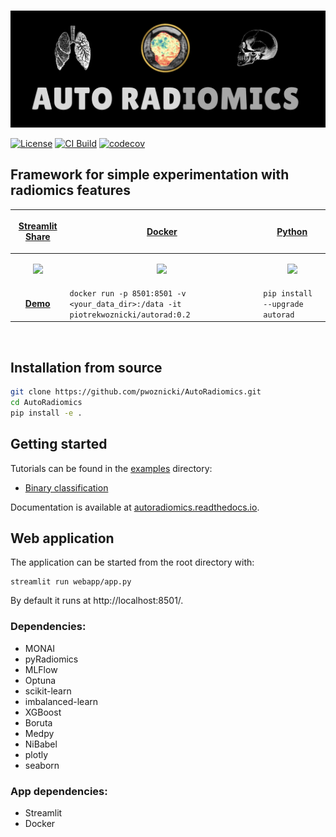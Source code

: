 <p align="center">
<br>
  <img src="docs/images/logo.png" alt="AutoRadiomics">
</p>

[![License](https://img.shields.io/badge/license-Apache%202.0-green.svg)](https://opensource.org/licenses/Apache-2.0)
[![CI Build](https://github.com/pwoznicki/AutoRadiomics/actions/workflows/testing.yml/badge.svg)](https://github.com/pwoznicki/AutoRadiomics/commits/develop)
[![codecov](https://codecov.io/gh/pwoznicki/AutoRadiomics/branch/develop/graph/badge.svg)](https://codecov.io/gh/pwoznicki/AutoRadiomics)

## Framework for simple experimentation with radiomics features

| <p align="center"><a href="https://share.streamlit.io/pwoznicki/autoradiomics/main/webapp/app.py"> Streamlit Share | <p align="center"><a href="https://hub.docker.com/repository/docker/piotrekwoznicki/autorad"> Docker          | <p align="center"><a href="https://pypi.org/project/autorad/"> Python                                          |
| ------------------------------------------------------------------------------------------------------------------ | ------------------------------------------------------------------------------------------------------------- | -------------------------------------------------------------------------------------------------------------- |
| <p align="center"><img src="https://github.com/pwoznicki/AutoRadiomics/raw/main/docs/images/streamlit.png" /></p>  | <p align="center"><img src="https://github.com/pwoznicki/AutoRadiomics/raw/main/docs/images/docker.png"/></p> | <p align="center"><img src="https://github.com/pwoznicki/AutoRadiomics/raw/main/docs/images/python.png" /></p> |
| <p align="center"><a href="https://share.streamlit.io/pwoznicki/autoradiomics/main/webapp/app.py"> **Demo**        | `docker run -p 8501:8501 -v <your_data_dir>:/data -it piotrekwoznicki/autorad:0.2`                            | `pip install --upgrade autorad`                                                                                |

&nbsp;

## Installation from source

```bash
git clone https://github.com/pwoznicki/AutoRadiomics.git
cd AutoRadiomics
pip install -e .
```

## Getting started

Tutorials can be found in the [examples](./examples/) directory:

- [Binary classification](./examples/example_WORC.ipynb)

Documentation is available at [autoradiomics.readthedocs.io](https://autoradiomics.readthedocs.io/en/latest/).

## Web application

The application can be started from the root directory with:

```
streamlit run webapp/app.py
```

By default it runs at http://localhost:8501/.

### Dependencies:

- MONAI
- pyRadiomics
- MLFlow
- Optuna
- scikit-learn
- imbalanced-learn
- XGBoost
- Boruta
- Medpy
- NiBabel
- plotly
- seaborn

### App dependencies:

- Streamlit
- Docker
